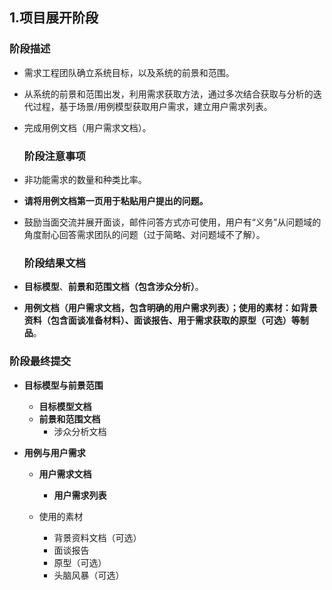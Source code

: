 ## 1.项目展开阶段

### 阶段描述

- 需求工程团队确立系统目标，以及系统的前景和范围。

- 从系统的前景和范围出发，利用需求获取方法，通过多次结合获取与分析的迭代过程，基于场景/用例模型获取用户需求，建立用户需求列表。

- 完成用例文档（用户需求文档）。

  ### 阶段注意事项

- 非功能需求的数量和种类比率。

- **请将用例文档第一页用于粘贴用户提出的问题。**

- 鼓励当面交流并展开面谈，邮件问答方式亦可使用，用户有“义务”从问题域的角度耐心回答需求团队的问题（过于简略、对问题域不了解）。

  ### 阶段结果文档

- **目标模型**、**前景和范围文档（包含涉众分析）**。

- **用例文档（用户需求文档，包含明确的用户需求列表）；使用的素材：如背景资料（包含面谈准备材料）、面谈报告、用于需求获取的原型（可选）等制品**。

### 阶段最终提交

- **目标模型与前景范围**

  - **目标模型文档**
  - **前景和范围文档**
    - 涉众分析文档

- **用例与用户需求**

  - **用户需求文档**
    - **用户需求列表**


  - 使用的素材
    - 背景资料文档（可选）
    - 面谈报告
    - 原型（可选）
    - 头脑风暴（可选）